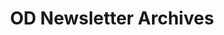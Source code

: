 ---
title: OD Newsletter Archives
redirect_to: https://drive.google.com/drive/u/1/folders/1XklPiE3JA6YxMoy7N-lHE-8uVzmER8DP
redirect_from: 
  - /NewsletterArchives
  - /newsletterarchives
---